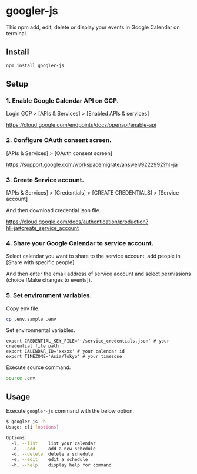 # googler-js
This npm add, edit, delete or display your events in Google Calendar on terminal.

## Install
```bash
npm install googler-js
```

## Setup
### 1. Enable Google Calendar API on GCP.
Login GCP > [APIs & Services] > [Enabled APIs & services]

https://cloud.google.com/endpoints/docs/openapi/enable-api

### 2. Configure OAuth consent screen.
[APIs & Services] > [OAuth consent screen]

https://support.google.com/workspacemigrate/answer/9222992?hl=ja

### 3. Create Service account.
[APIs & Services] > [Credentials] > [CREATE CREDENTIALS] > [Service account]

And then download credential json file.

https://cloud.google.com/docs/authentication/production?hl=ja#create_service_account

### 4. Share your Google Calendar to service account.
Select calendar you want to share to the service account, add people in [Share with specific people].

And then enter the email address of service account and select permissions (choice [Make changes to events]).

### 5. Set environment variables.
Copy env file.
```bash
cp .env.sample .env
```

Set environmental variables.
```bash:.env
export CREDENTIAL_KEY_FILE='~/service_credentials.json' # your credential file path
export CALENDAR_ID='xxxxx' # your calendar id
export TIMEZONE='Asia/Tokyo' # your timezone
```

Execute source command.
```bash
source .env
```

## Usage
Execute `googler-js` command with the below option.
```bash
$ googler-js -h
Usage: cli [options]

Options:
  -l, --list    list your calendar
  -a, --add     add a new schedule
  -d, --delete  delete a schedule
  -e, --edit    edit a schedule
  -h, --help    display help for command
```


